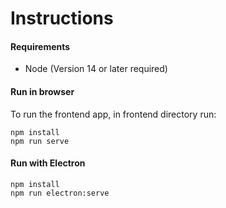 # Instructions

#### Requirements
- Node (Version 14 or later required)

#### Run in browser

To run the frontend app, in frontend directory run:

```
npm install
npm run serve
```

#### Run with Electron
```
npm install
npm run electron:serve
```
